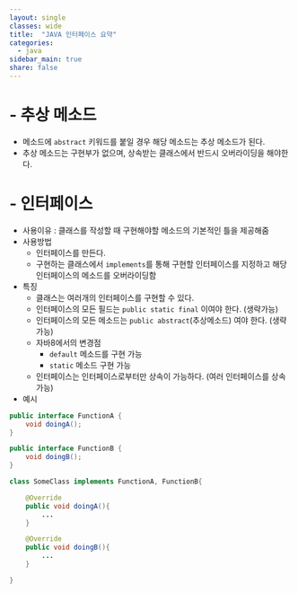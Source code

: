 ```yaml
---
layout: single
classes: wide
title:  "JAVA 인터페이스 요약"
categories:
  - java
sidebar_main: true
share: false
---
```

# - 추상 메소드
- 메소드에 `abstract` 키워드를 붙일 경우 해당 메소드는 추상 메소드가 된다.
- 추상 메소드는 구현부가 없으며, 상속받는 클래스에서 반드시 오버라이딩을 해야한다.

# - 인터페이스
- 사용이유 : 클래스를 작성할 때 구현해야할 메소드의 기본적인 틀을 제공해줌
- 사용방법
  - 인터페이스를 만든다. 
  - 구현하는 클래스에서 `implements`를 통해 구현할 인터페이스를 지정하고 해당 인터페이스의 메소드를 오버라이딩함
- 특징
  - 클래스는 여러개의 인터페이스를 구현할 수 있다.
  - 인터페이스의 모든 필드는 `public static final` 이여야 한다. (생략가능)
  - 인터페이스의 모든 메소드는 `public abstract`(추상메소드) 여야 한다. (생략가능)
  - 자바8에서의 변경점
    - `default` 메소드를 구현 가능
    - `static` 메소드 구현 가능
  - 인터페이스는 인터페이스로부터만 상속이 가능하다. (여러 인터페이스를 상속 가능)
- 예시

```java
public interface FunctionA {
    void doingA();
}

public interface FunctionB {
    void doingB();
}

class SomeClass implements FunctionA, FunctionB{

    @Override
    public void doingA(){
        ...
    }

    @Override
    public void doingB(){
        ...
    }

}
```